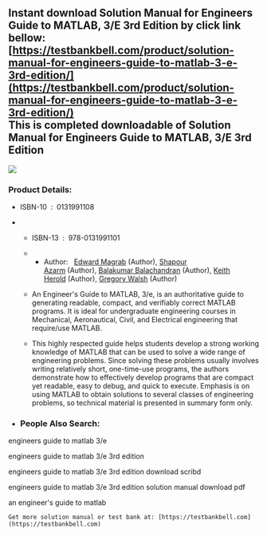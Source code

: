 Instant download **Solution Manual for Engineers Guide to MATLAB, 3/E 3rd Edition** by click link bellow:  
[https://testbankbell.com/product/solution-manual-for-engineers-guide-to-matlab-3-e-3rd-edition/](https://testbankbell.com/product/solution-manual-for-engineers-guide-to-matlab-3-e-3rd-edition/)  
This is completed downloadable of Solution Manual for Engineers Guide to MATLAB, 3/E 3rd Edition
------------------------------------------------------------------------------------------------


![](https://testbankbell.com/wp-content/uploads/2023/05/0131991108.jpg)
### Product Details:


* ISBN-10 ‏ : ‎ 0131991108
* * ISBN-13 ‏ : ‎ 978-0131991101
  * * Author:   [Edward Magrab](https://www.amazon.com/s/ref=dp_byline_sr_book_1?ie=UTF8&field-author=Edward+Magrab&text=Edward+Magrab&sort=relevancerank&search-alias=books) (Author), [Shapour Azarm](https://www.amazon.com/s/ref=dp_byline_sr_book_2?ie=UTF8&field-author=Shapour+Azarm&text=Shapour+Azarm&sort=relevancerank&search-alias=books) (Author), [Balakumar Balachandran](https://www.amazon.com/s/ref=dp_byline_sr_book_3?ie=UTF8&field-author=Balakumar+Balachandran&text=Balakumar+Balachandran&sort=relevancerank&search-alias=books) (Author), [Keith Herold](https://www.amazon.com/s/ref=dp_byline_sr_book_4?ie=UTF8&field-author=Keith+Herold&text=Keith+Herold&sort=relevancerank&search-alias=books) (Author), [Gregory Walsh](https://www.amazon.com/s/ref=dp_byline_sr_book_5?ie=UTF8&field-author=Gregory+Walsh&text=Gregory+Walsh&sort=relevancerank&search-alias=books) (Author)
   
  * An Engineer's Guide to MATLAB, 3/e, is an authoritative guide to generating readable, compact, and verifiably correct MATLAB programs. It is ideal for undergraduate engineering courses in Mechanical, Aeronautical, Civil, and Electrical engineering that require/use MATLAB.
 
  * This highly respected guide helps students develop a strong working knowledge of MATLAB that can be used to solve a wide range of engineering problems. Since solving these problems usually involves writing relatively short, one-time-use programs, the authors demonstrate how to effectively develop programs that are compact yet readable, easy to debug, and quick to execute. Emphasis is on using MATLAB to obtain solutions to several classes of engineering problems, so technical material is presented in summary form only.
 
* ### People Also Search:

engineers guide to matlab 3/e

engineers guide to matlab 3/e 3rd edition

engineers guide to matlab 3/e 3rd edition download scribd

engineers guide to matlab 3/e 3rd edition solution manual download pdf

an engineer's guide to matlab


    Get more solution manual or test bank at: [https://testbankbell.com](https://testbankbell.com)
